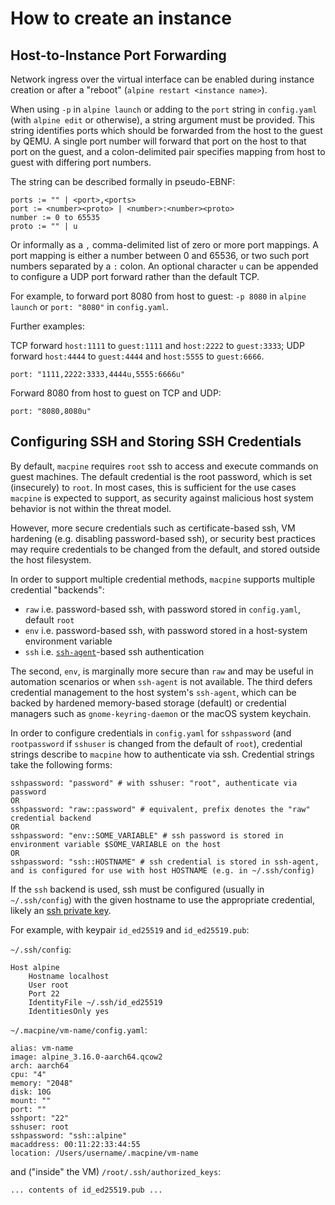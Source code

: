 # How to create an instance

## Host-to-Instance Port Forwarding

Network ingress over the virtual interface can be enabled during instance creation or after a "reboot" (`alpine restart <instance name>`).

When using `-p` in `alpine launch` or adding to the `port` string in `config.yaml` (with `alpine edit` or otherwise), a string argument
must be provided. This string identifies ports which should be forwarded from the host to the guest by QEMU. A single port number will
forward that port on the host to that port on the guest, and a colon-delimited pair specifies mapping from host to guest with differing
port numbers.

The string can be described formally in pseudo-EBNF:

```
ports := "" | <port>,<ports>
port := <number><proto> | <number>:<number><proto>
number := 0 to 65535
proto := "" | u
```

Or informally as a `,` comma-delimited list of zero or more port mappings. A port mapping is either a number between 0 and 65536,
or two such port numbers separated by a `:` colon. An optional character `u` can be appended to configure a UDP port forward rather
than the default TCP.

For example, to forward port 8080 from host to guest: `-p 8080` in `alpine launch` or `port: "8080"` in `config.yaml`.

Further examples:

TCP forward `host:1111` to `guest:1111` and `host:2222` to `guest:3333`; UDP forward `host:4444` to `guest:4444` and `host:5555` to
`guest:6666`.

```
port: "1111,2222:3333,4444u,5555:6666u"
```

Forward 8080 from host to guest on TCP and UDP:

```
port: "8080,8080u"
```

## Configuring SSH and Storing SSH Credentials

By default, `macpine` requires `root` ssh to access and execute commands on guest machines. The default credential is the root password,
which is set (insecurely) to `root`. In most cases, this is sufficient for the use cases `macpine` is expected to support, as security
against malicious host system behavior is not within the threat model.

However, more secure credentials such as certificate-based ssh, VM hardening (e.g. disabling password-based ssh), or security best
practices may require credentials to be changed from the default, and stored outside the host filesystem.

In order to support multiple credential methods, `macpine` supports multiple credential "backends":

* `raw` i.e. password-based ssh, with password stored in `config.yaml`, default `root`
* `env` i.e. password-based ssh, with password stored in a host-system environment variable
* `ssh` i.e. [`ssh-agent`](https://www.ssh.com/academy/ssh/agent)-based ssh authentication

The second, `env`, is marginally more secure than `raw` and may be useful in automation scenarios or when `ssh-agent` is not available.
The third defers credential management to the host system's `ssh-agent`, which can be backed by hardened memory-based storage (default)
or credential managers such as `gnome-keyring-daemon` or the macOS system keychain.

In order to configure credentials in `config.yaml` for `sshpassword` (and `rootpassword` if `sshuser` is changed from the default of
`root`), credential strings describe to `macpine` how to authenticate via ssh. Credential strings take the following forms:

```
sshpassword: "password" # with sshuser: "root", authenticate via password
OR
sshpassword: "raw::password" # equivalent, prefix denotes the "raw" credential backend
OR
sshpassword: "env::SOME_VARIABLE" # ssh password is stored in environment variable $SOME_VARIABLE on the host
OR
sshpassword: "ssh::HOSTNAME" # ssh credential is stored in ssh-agent, and is configured for use with host HOSTNAME (e.g. in ~/.ssh/config)
```

If the `ssh` backend is used, ssh must be configured (usually in `~/.ssh/config`) with the given hostname to use the appropriate
credential, likely an [ssh private key](https://www.redhat.com/sysadmin/key-based-authentication-ssh).

For example, with keypair `id_ed25519` and `id_ed25519.pub`:

`~/.ssh/config`:
```
Host alpine
    Hostname localhost
    User root
    Port 22
    IdentityFile ~/.ssh/id_ed25519
    IdentitiesOnly yes
```

`~/.macpine/vm-name/config.yaml`:
```
alias: vm-name
image: alpine_3.16.0-aarch64.qcow2
arch: aarch64
cpu: "4"
memory: "2048"
disk: 10G
mount: ""
port: ""
sshport: "22"
sshuser: root
sshpassword: "ssh::alpine"
macaddress: 00:11:22:33:44:55
location: /Users/username/.macpine/vm-name
```

and ("inside" the VM) `/root/.ssh/authorized_keys`:
```
... contents of id_ed25519.pub ...
```
